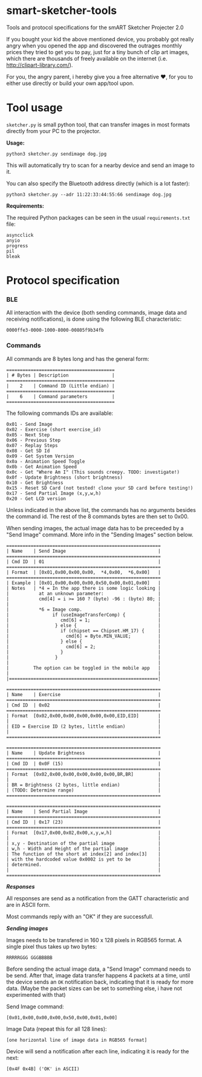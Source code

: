 # smart-sketcher-tools
Tools and protocol specifications for the smART Sketcher Projecter 2.0

If you bought your kid the above mentioned device, you probably got really angry when you opened the app and discovered the outrages monthly prices they tried to get you to pay, just for a tiny bunch of clip art images, which there are thousands of freely available on the internet (i.e. http://clipart-library.com/).

For you, the angry parent, i hereby give you a free alternative ❤️, for you to either use directly or build your own app/tool upon.

# Tool usage

`sketcher.py` is small python tool, that can transfer images in most formats directly from your PC to the projector.

**Usage:**

`python3 sketcher.py sendimage dog.jpg`

This will automatically try to scan for a nearby device and send an image to it.

You can also specify the Bluetooth address directly (which is a lot faster):

`python3 sketcher.py --adr 11:22:33:44:55:66 sendimage dog.jpg`

**Requirements:**

The required Python packages can be seen in the usual `requirements.txt` file:

```
asyncclick
anyio
progress
pil
bleak
```

# Protocol specification

### BLE

All interaction with the device (both sending commands, image data and receiving notifications), is done using the following BLE characteristic:

```0000ffe3-0000-1000-8000-00805f9b34fb```


### Commands

All commands are 8 bytes long and has the general form:

```
========================================
| # Bytes | Description                |
========================================
|    2    | Command ID (Little endian) |
========================================
|    6    | Command parameters         |
========================================
```

The following commands IDs are available:

```
0x01 - Send Image
0x02 - Exercise (short exercise_id)
0x05 - Next Step
0x06 - Previous Step
0x07 - Replay Steps
0x08 - Get SD Id
0x09 - Get System Version
0x0a - Animation Speed Toggle
0x0b - Get Animation Speed
0x0c - Get "Where Am I" (This sounds creepy. TODO: investigate!)
0x0f - Update Brightness (short brightness)
0x10 - Get Brightness
0x15 - Reset SD Card (not tested! clone your SD card before testing!)
0x17 - Send Partial Image (x,y,w,h)
0x20 - Get LCD version
```

Unless indicated in the above list, the commands has no arguments besides the command id. The rest of the 8 commands bytes are then set to 0x00.

When sending images, the actual image data has to be preceeded by a "Send Image" command. More info in the "Sending Images" section below.

```
=========================================================
| Name    | Send Image                                  |
=========================================================
| Cmd ID  | 01                                          |
=========================================================
| Format  | [0x01,0x00,0x00,0x00,  *4,0x00,  *6,0x00]   |     
=========================================================
| Example | [0x01,0x00,0x00,0x00,0x50,0x00,0x01,0x00]   |
| Notes   | *4 = In the app there is some logic looking |
|           at an unknown parameter:                    |
|           cmd[4] = i >= 160 ? (byte) -96 : (byte) 80; |
|                                                       |
|           *6 = Image comp.                            |
|                if (useImageTransferComp) {            |
|                   cmd[6] = 1;                         |
|                 } else {                              |
|                   if (chipset == Chipset.HM_17) {     |
|                     cmd[6] = Byte.MIN_VALUE;          |
|                   } else {                            |
|                     cmd[6] = 2;                       |
|                   }                                   |
|                 }                                     |
|                                                       |
|         The option can be toggled in the mobile app   |
|                                                       |
|=======================================================|

=========================================================
| Name    | Exercise                                    |
=========================================================
| Cmd ID  | 0x02                                        |
=========================================================
| Format  [0x02,0x00,0x00,0x00,0x00,0x00,EID,EID]       |
|                                                       |
| EID = Exercise ID (2 bytes, little endian)            |
|                                                       |
=========================================================

=========================================================
| Name    | Update Brightness                           |
=========================================================
| Cmd ID  | 0x0F (15)                                   |
=========================================================
| Format  [0x02,0x00,0x00,0x00,0x00,0x00,BR,BR]         |
|                                                       |
| BR = Brightness (2 bytes, little endian)              |
| (TODO: Determine range)                               |
=========================================================

=========================================================
| Name    | Send Partial Image                          |
=========================================================
| Cmd ID  | 0x17 (23)                                   |
=========================================================
| Format  [0x17,0x00,0x02,0x00,x,y,w,h]                 |
|                                                       |
| x,y - Destination of the partial image                |
| w,h - Width and Height of the partial image           |
| The function of the short at index[2] and index[3]    |
| with the hardcoded value 0x0002 is yet to be          |
| determined.                                           |
|                                                       |
=========================================================

```


***Responses***

All responses are send as a notification from the GATT characteristic and are in ASCII form. 

Most commands reply with an "OK" if they are successfull.

***Sending images***

Images needs to be transfered in 160 x 128 pixels in RGB565 format. A single pixel thus takes up two bytes:

```RRRRRGGG GGGBBBBB```

Before sending the actual image data, a "Send Image" command needs to be send. After that, image data transfer happens 4 packets at a time, until the device sends an `OK` notification back, indicating that it is ready for more data. (Maybe the packet sizes can be set to something else, i have not experimented with that)


Send Image command:
```
[0x01,0x00,0x00,0x00,0x50,0x00,0x01,0x00]
```

Image Data (repeat this for all 128 lines):
```
[one horizontal line of image data in RGB565 format]
```

Device will send a notification after each line, indicating it is ready for the next:
```
[0x4F 0x4B] ('OK' in ASCII)
```
